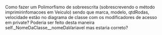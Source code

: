 Como fazer um Polimorfismo de sobreescrita (sobrescrevendo o método imprimirinfomacoes em Veiculo) sendo que marca, modelo, qtdRodas, velocidade estão no diagrama de classe com os modificadores de acesso em private? 
Poderia ser feito desta maneira self._NomeDaClasse__nomeDaVariavel mas estaria correto?